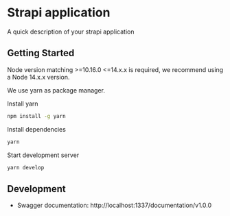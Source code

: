 # Strapi application

A quick description of your strapi application

## Getting Started

Node version matching >=10.16.0 <=14.x.x is required, we recommend using a Node 14.x.x version.

We use yarn as package manager.

Install yarn

```bash
npm install -g yarn
```

Install dependencies

```bash
yarn
```

Start development server

```bash
yarn develop
```

## Development

* Swagger documentation: http://localhost:1337/documentation/v1.0.0
